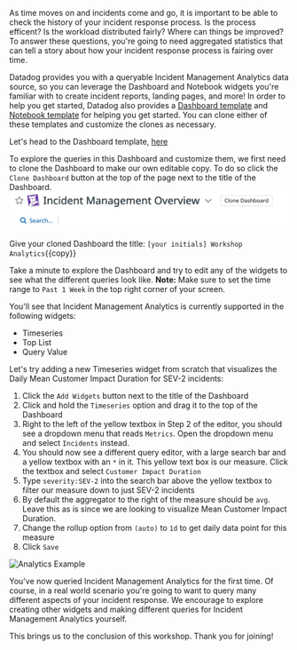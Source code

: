 As time moves on and incidents come and go, it is important to be able to check the history of your incident response process. Is the process efficent? Is the workload distributed fairly? Where can things be improved? To answer these questions, you're going to need aggregated statistics that can tell a story about how your incident response process is fairing over time.

Datadog provides you with a queryable Incident Management Analytics data source, so you can leverage the Dashboard and Notebook widgets you're familiar with to create incident reports, landing pages, and more! In order to help you get started, Datadog also provides a [Dashboard template](https://app.datadoghq.com/dash/integration/30523/incident-management-overview?from_ts=1634171657095&to_ts=1634776457095&live=true) and [Notebook template](https://app.datadoghq.com/notebook/template/11/incident-management-overview) for helping you get started. You can clone either of these templates and customize the clones as necessary.

Let's head to the Dashboard template, [here](https://app.datadoghq.com/dash/integration/30523/incident-management-overview?from_ts=1634171657095&to_ts=1634776457095&live=true)

To explore the queries in this Dashboard and customize them, we first need to clone the Dashboard to make our own editable copy. To do so click the `Clone Dashboard` button at the top of the page next to the title of the Dashboard. 
![Clone Dashboard](assets/clone_dashboard.jpeg)

Give your cloned Dashboard the title: `[your initials] Workshop Analytics`{{copy}}

Take a minute to explore the Dashboard and try to edit any of the widgets to see what the different queries look like. **Note:** Make sure to set the time range to `Past 1 Week` in the top right corner of your screen.

You'll see that Incident Management Analytics is currently supported in the following widgets:

- Timeseries
- Top List 
- Query Value

Let's try adding a new Timeseries widget from scratch that visualizes the Daily Mean Customer Impact Duration for SEV-2 incidents:

1. Click the `Add Widgets` button next to the title of the Dashboard
2. Click and hold the `Timeseries` option and drag it to the top of the Dashboard
4. Right to the left of the yellow textbox in Step 2 of the editor, you should see a dropdown menu that reads `Metrics`. Open the dropdown menu and select `Incidents` instead.
5. You should now see a different query editor, with a large search bar and a yellow textbox with an `*` in it. This yellow text box is our measure. Click the textbox and select `Customer Impact Duration`
6. Type `severity:SEV-2` into the search bar above the yellow textbox to filter our measure down to just SEV-2 incidents
7. By default the aggregator to the right of the measure should be `avg`. Leave this as is since we are looking to visualize Mean Customer Impact Duration.
8. Change the rollup option from `(auto)` to `1d` to get daily data point for this measure
9. Click `Save`

![Analytics Example](assests/analytics_example.jpeg)

You've now queried Incident Management Analytics for the first time. Of course, in a real world scenario you're going to want to query many different aspects of your incident response. We encourage to explore creating other widgets and making different queries for Incident Management Analytics yourself.

This brings us to the conclusion of this workshop. Thank you for joining!

